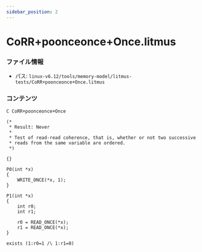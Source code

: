 ```yaml
---
sidebar_position: 2
---
```

# CoRR+poonceonce+Once.litmus

### ファイル情報

- パス: `linux-v6.12/tools/memory-model/litmus-tests/CoRR+poonceonce+Once.litmus`

### コンテンツ

```litmus
C CoRR+poonceonce+Once

(*
 * Result: Never
 *
 * Test of read-read coherence, that is, whether or not two successive
 * reads from the same variable are ordered.
 *)

{}

P0(int *x)
{
	WRITE_ONCE(*x, 1);
}

P1(int *x)
{
	int r0;
	int r1;

	r0 = READ_ONCE(*x);
	r1 = READ_ONCE(*x);
}

exists (1:r0=1 /\ 1:r1=0)

```
